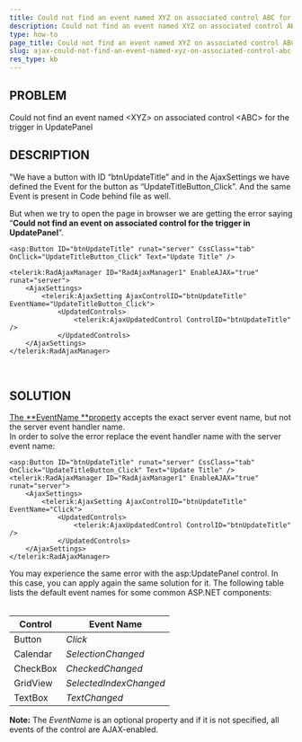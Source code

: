 ```yaml
---
title: Could not find an event named XYZ on associated control ABC for the trigger in Update Panel
description: Could not find an event named XYZ on associated control ABC for the trigger in Update Panel - RadAjaxManager. Check it now!
type: how-to
page_title: Could not find an event named XYZ on associated control ABC for the trigger in Update Panel
slug: ajax-could-not-find-an-event-named-xyz-on-associated-control-abc-for-the-trigger-in-update-panel
res_type: kb
---
```



## PROBLEM

Could not find an event named &lt;XYZ&gt; on associated control &lt;ABC&gt; for the trigger in UpdatePanel

## DESCRIPTION
"We have a button with ID “btnUpdateTitle” and in the AjaxSettings we have defined the Event for the button as “UpdateTitleButton_Click”. And the same Event is present in Code behind file as well.  

But when we try to open the page in browser we are getting the error saying “**Could not find an event on associated control for the trigger in UpdatePanel**”.

````ASP.NET
<asp:Button ID="btnUpdateTitle" runat="server" CssClass="tab" OnClick="UpdateTitleButton_Click" Text="Update Title" />

<telerik:RadAjaxManager ID="RadAjaxManager1" EnableAJAX="true" runat="server">
    <AjaxSettings>
        <telerik:AjaxSetting AjaxControlID="btnUpdateTitle" EventName="UpdateTitleButton_Click">
            <UpdatedControls>
                <telerik:AjaxUpdatedControl ControlID="btnUpdateTitle" />
            </UpdatedControls>
    </AjaxSettings>
</telerik:RadAjaxManager>
````

   
## SOLUTION
[The **EventName **property](https://docs.telerik.com/devtools/aspnet-ajax/controls/ajaxmanager/how-to/eventname-property#eventname-property) accepts the exact server event name, but not the server event handler name.   
 In order to solve the error replace the event handler name with the server event name:  


````ASP.NET
<asp:Button ID="btnUpdateTitle" runat="server" CssClass="tab" OnClick="UpdateTitleButton_Click" Text="Update Title" />
<telerik:RadAjaxManager ID="RadAjaxManager1" EnableAJAX="true" runat="server">
    <AjaxSettings>
        <telerik:AjaxSetting AjaxControlID="btnUpdateTitle" EventName="Click">
            <UpdatedControls>
                <telerik:AjaxUpdatedControl ControlID="btnUpdateTitle" />
            </UpdatedControls>
    </AjaxSettings>
</telerik:RadAjaxManager>
````


 You may experience the same error with the asp:UpdatePanel control. In this case, you can apply again the same solution for it. The following table lists the default event names for some common ASP.NET components:  
    

| Control | Event Name |
| --- | --- |
| Button | *Click* |
| Calendar | *SelectionChanged* |
| CheckBox | *CheckedChanged* |
| GridView | *SelectedIndexChanged* |
| TextBox | *TextChanged* |



**Note:** The *EventName* is an optional property and if it is not specified, all events of the control are AJAX-enabled.
